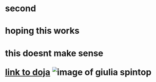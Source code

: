 # second
<h1>hoping this works<h1>
<p>this doesnt make sense</p>
<a href="https://www.youtube.com/watch?v=TLiGA_wrNp0">link to doja</a>

<img src="https://cdn.shopify.com/s/files/1/0748/4967/products/12_3a6821ce-a69a-4cf7-a3f7-8de0ea350c08_grande.jpg?v=1534188337" alt="image of giulia spintop">
